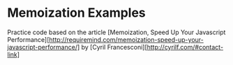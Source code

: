 # Memoization Examples

Practice code based on the article [Memoization, Speed Up Your Javascript
Performance][http://requiremind.com/memoization-speed-up-your-javascript-performance/]
by [Cyril Francesconi][http://cyrilf.com/#contact-link]
